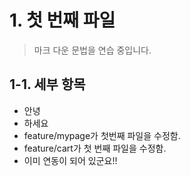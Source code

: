 # 1. 첫 번째 파일
> 마크 다운 문법을 연습 중입니다.

## 1-1. 세부 항목
* 안녕
* 하세요
* feature/mypage가 첫번째 파일을 수정함. 
* feature/cart가 첫 번째 파일을 수정함.
* 이미 연동이 되어 있군요!!